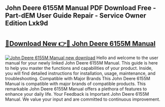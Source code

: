 ## John Deere 6155M Manual PDF Download Free - Part-dEM User Guide Repair - Service Owner Edition Lxk9d

# <h2><a href="http://bc87145.oget.top/?id=John+Deere+6155M+Manual">🔗Download New 👉🔴 John Deere 6155M Manual</a></h2>

[![John Deere 6155M Manual new download](https://i.imgur.com/5g1atiW.png)](http://bc87145.oget.top/?id=John+Deere+6155M+Manual)
Hello and welcome to the user manual for your newly linked John Deere 6155M Manual. This guide is here to help you master the functions and capabilities of your product. Inside, you will find detailed instructions for installation, usage, maintenance, and troubleshooting. Compatible with Major Brands This John Deere 6155M Manual is compatible with major brands of compatible products. This remarkable John Deere 6155M Manual offers a plethora of features to enhance your daily life. Your Feedback is Important John Deere 6155M Manual. We value your input and are committed to continuous improvement.

